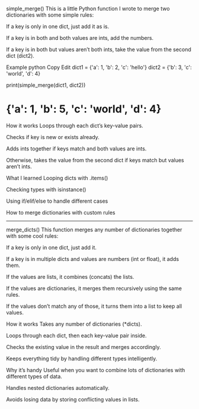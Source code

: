 simple_merge()
This is a little Python function I wrote to merge two dictionaries with some simple rules:

If a key is only in one dict, just add it as is.

If a key is in both and both values are ints, add the numbers.

If a key is in both but values aren’t both ints, take the value from the second dict (dict2).

Example
python
Copy
Edit
dict1 = {'a': 1, 'b': 2, 'c': 'hello'}
dict2 = {'b': 3, 'c': 'world', 'd': 4}

print(simple_merge(dict1, dict2))
# {'a': 1, 'b': 5, 'c': 'world', 'd': 4}
How it works
Loops through each dict’s key-value pairs.

Checks if key is new or exists already.

Adds ints together if keys match and both values are ints.

Otherwise, takes the value from the second dict if keys match but values aren’t ints.

What I learned
Looping dicts with .items()

Checking types with isinstance()

Using if/elif/else to handle different cases

How to merge dictionaries with custom rules

-------------------





merge_dicts()
This function merges any number of dictionaries together with some cool rules:

If a key is only in one dict, just add it.

If a key is in multiple dicts and values are numbers (int or float), it adds them.

If the values are lists, it combines (concats) the lists.

If the values are dictionaries, it merges them recursively using the same rules.

If the values don’t match any of those, it turns them into a list to keep all values.

How it works
Takes any number of dictionaries (*dicts).

Loops through each dict, then each key-value pair inside.

Checks the existing value in the result and merges accordingly.

Keeps everything tidy by handling different types intelligently.

Why it’s handy
Useful when you want to combine lots of dictionaries with different types of data.

Handles nested dictionaries automatically.

Avoids losing data by storing conflicting values in lists.

